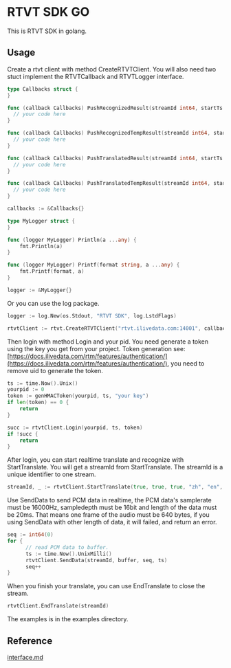 # RTVT SDK GO

This is RTVT SDK in golang.

## Usage

Create a rtvt client with method CreateRTVTClient. You will also need two stuct implement the RTVTCallback and RTVTLogger interface.

```go
type Callbacks struct {
}

func (callback Callbacks) PushRecognizedResult(streamId int64, startTs int64, endTs int64, taskId int64, result string) {
  // your code here
}

func (callback Callbacks) PushRecognizedTempResult(streamId int64, startTs int64, endTs int64, taskId int64, result string) {
  // your code here
}

func (callback Callbacks) PushTranslatedResult(streamId int64, startTs int64, endTs int64, taskId int64, result string) {
  // your code here
}

func (callback Callbacks) PushTranslatedTempResult(streamId int64, startTs int64, endTs int64, taskId int64, result string) {
  // your code here
}

callbacks := &Callbacks{}
```

```go
type MyLogger struct {
}

func (logger MyLogger) Println(a ...any) {
	fmt.Println(a)
}

func (logger MyLogger) Printf(format string, a ...any) {
	fmt.Printf(format, a)
}

logger := &MyLogger{}
```

Or you can use the log package.

```go
logger := log.New(os.Stdout, "RTVT SDK", log.LstdFlags)
```

```go
rtvtClient := rtvt.CreateRTVTClient("rtvt.ilivedata.com:14001", callbacks, logger)
```

Then login with method Login and your pid. You need generate a token using the key you get from your project. Token generation see:[https://docs.ilivedata.com/rtm/features/authentication/](https://docs.ilivedata.com/rtm/features/authentication/), you need to remove uid to generate the token.

```go
ts := time.Now().Unix()
yourpid := 0
token := genHMACToken(yourpid, ts, "your key")
if len(token) == 0 {
	return
}

succ := rtvtClient.Login(yourpid, ts, token)
if !succ {
	return
}
```

After login, you can start realtime translate and recognize with StartTranslate. You will get a streamId from StartTranslate. The streamId is a unique identifier to one stream.

```go
streamId, _ := rtvtClient.StartTranslate(true, true, true, "zh", "en", "user id", rtvt.PCM)
```

Use SendData to send PCM data in realtime, the PCM data's samplerate must be 16000Hz, sampledepth must be 16bit and length of the data must be 20ms. That means one frame of the audio must be 640 bytes, if you using SendData with other length of data, it will failed, and return an error.

```go
seq := int64(0)
for {
      // read PCM data to buffer.
      ts := time.Now().UnixMilli()
      rtvtClient.SendData(streamId, buffer, seq, ts)
      seq++
}
```

When you finish your translate, you can use EndTranslate to close the stream.

```go
rtvtClient.EndTranslate(streamId)
```

The examples is in the examples directory.

## Reference

[interface.md](docs/interface.md)
